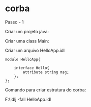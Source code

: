 # corba

Passo - 1

Criar um projeto java:

Criar uma class Main:

Criar um arquivo HelloApp.idl

```
module HelloApp{

	interface Hello{
		attribute string msg;
	};
};
```


Comando para criar estrutura do corba:   
   
   
   
   
   
F:\idlj -fall HelloApp.idl
